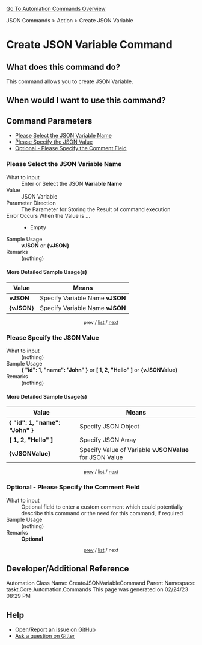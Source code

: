 <!--TITLE: Create JSON Variable Command -->
<!-- SUBTITLE: a command in the JSON Commands group. -->
[Go To Automation Commands Overview](/automation-commands.md)


JSON Commands &gt; Action &gt; Create JSON Variable


# Create JSON Variable Command


## What does this command do?
This command allows you to create JSON Variable.


## When would I want to use this command?



<a id="param_list"></a>
## Command Parameters
- [Please Select the JSON Variable Name](#param_0)
- [Please Specify the JSON Value](#param_1)
- [Optional - Please Specify the Comment Field](#param_2)


<a id="param_0"></a>
### Please Select the JSON Variable Name


<dl>
<dt>What to input</dt><dd>Enter or Select the JSON <strong>Variable Name</strong></dd>
<dt>Value</dt><dd>JSON Variable</dd>
<dt>Parameter Direction</dt><dd>The Parameter for Storing the Result of command execution</dd>
<dt>Error Occurs When the Value is ...</dt><dd><ul>
<li>Empty</li>
</ul></dd>
<dt>Sample Usage</dt><dd><strong>vJSON</strong> or <strong>{vJSON}</strong></dd>
<dt>Remarks</dt><dd>(nothing)</dd>
</dl>




#### More Detailed Sample Usage(s)
| Value | Means |
|---|---|
| <strong>vJSON</strong> | Specify Variable Name **vJSON** |
| <strong>{vJSON}</strong> | Specify Variable Name **vJSON** |


<div style="font-size: 90%; text-align: center">


prev / [list](#param_list) / [next](#param_1)


</div>


<a id="param_1"></a>
### Please Specify the JSON Value


<dl>
<dt>What to input</dt><dd>(nothing)</dd>
<dt>Sample Usage</dt><dd><strong>{ &quot;id&quot;: 1, &quot;name&quot;: &quot;John&quot; }</strong> or <strong>[ 1, 2, &quot;Hello&quot; ]</strong> or <strong>{vJSONValue}</strong></dd>
<dt>Remarks</dt><dd>(nothing)</dd>
</dl>




#### More Detailed Sample Usage(s)
| Value | Means |
|---|---|
| <strong>{ &quot;id&quot;: 1, &quot;name&quot;: &quot;John&quot; }</strong> | Specify JSON Object |
| <strong>[ 1, 2, &quot;Hello&quot; ]</strong> | Specify JSON Array |
| <strong>{vJSONValue}</strong> | Specify Value of Variable **vJSONValue** for JSON Value |


<div style="font-size: 90%; text-align: center">


[prev](#param_1) / [list](#param_list) / [next](#param_2)


</div>


<a id="param_2"></a>
### Optional - Please Specify the Comment Field


<dl>
<dt>What to input</dt><dd>Optional field to enter a custom comment which could potentially describe this command or the need for this command, if required</dd>
<dt>Sample Usage</dt><dd>(nothing)</dd>
<dt>Remarks</dt><dd><strong>Optional</strong><br></dd>
</dl>




<div style="font-size: 90%; text-align: center">


[prev](#param_2) / [list](#param_list) / next


</div>


## Developer/Additional Reference
Automation Class Name: CreateJSONVariableCommand
Parent Namespace: taskt.Core.Automation.Commands
This page was generated on 02/24/23 08:29 PM


## Help
- [Open/Report an issue on GitHub](https://github.com/rcktrncn/taskt/issues/new)
- [Ask a question on Gitter](https://gitter.im/taskt-rpa/Lobby)
